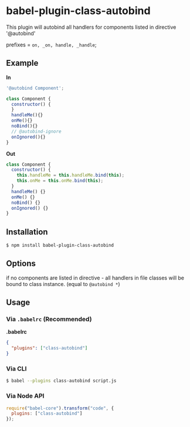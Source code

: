 # babel-plugin-class-autobind

This plugin will autobind all handlers for components listed in directive '@autobind'

prefixes = `on, _on, handle, _handle`;
## Example

**In**

```js
'@autobind Component';

class Component {
  constructor() {
  }
  handleMe(){}
  onMe(){}
  noBind(){}
  // @autobind-ignore
  onIgnored(){}
}
```

**Out**

```js
class Component {
  constructor() {
    this.handleMe = this.handleMe.bind(this);
    this.onMe = this.onMe.bind(this);
  }
  handleMe() {}
  onMe() {}
  noBind() {}
  onIgnored() {}
}
```

## Installation

```sh
$ npm install babel-plugin-class-autobind
```
## Options

if no components are listed in directive - all handlers in file classes will be bound to class instance. (equal to `@autobind *`)


## Usage

### Via `.babelrc` (Recommended)

**.babelrc**

```json
{
  "plugins": ["class-autobind"]
}
```

### Via CLI

```sh
$ babel --plugins class-autobind script.js
```

### Via Node API

```javascript
require("babel-core").transform("code", {
  plugins: ["class-autobind"]
});
```
